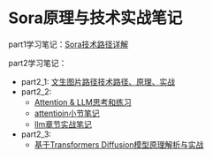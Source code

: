 # Sora原理与技术实战笔记

part1学习笔记：[Sora技术路径详解](./part1/Readme.md)

part2学习笔记：

* part2_1: [文生图片路径技术路径、原理、实战](./part2/part2_1/Readme.md)
* part2_2: 
  * [Attention & LLM思考和练习](./part2/part2_2/README.md)
  * [attentioin小节笔记](./part2/part2_2/attention/README.md)
  * [llm章节实战笔记](./part2/part2_2/llm/llm.ipynb)
* part2_3:
  * [基于Transformers Diffusion模型原理解析与实战](./part2/part2_3/README.md)
 

